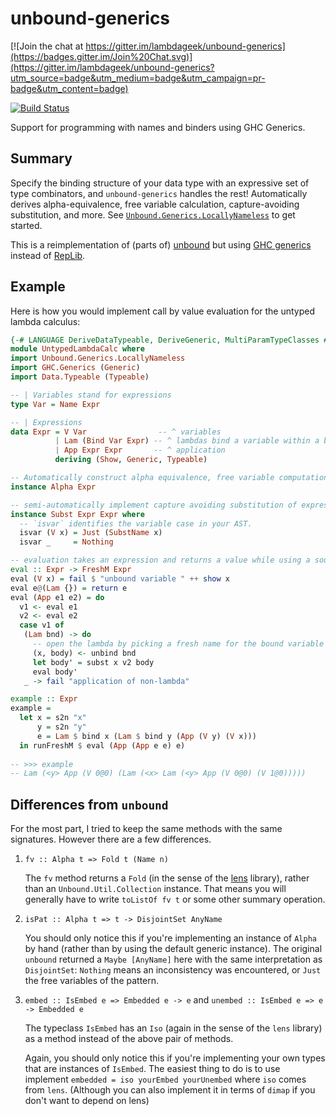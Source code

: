 # unbound-generics

[![Join the chat at https://gitter.im/lambdageek/unbound-generics](https://badges.gitter.im/Join%20Chat.svg)](https://gitter.im/lambdageek/unbound-generics?utm_source=badge&utm_medium=badge&utm_campaign=pr-badge&utm_content=badge)

[![Build Status](https://travis-ci.org/lambdageek/unbound-generics.svg)](https://travis-ci.org/lambdageek/unbound-generics)

Support for programming with names and binders using GHC Generics.

## Summary

Specify the binding structure of your data type with an expressive set of type combinators, and `unbound-generics`
handles the rest!  Automatically derives alpha-equivalence, free variable calculation, capture-avoiding substitution, and more. See [`Unbound.Generics.LocallyNameless`](src/Unbound/Generics/LocallyNameless.hs) to get started.

This is a reimplementation of (parts of) [unbound](http://hackage.haskell.org/package/unbound) but using [GHC generics](http://www.haskell.org/ghc/docs/latest/html/libraries/base-4.7.0.1/GHC-Generics.html) instead of [RepLib](https://hackage.haskell.org/package/RepLib).

## Example

Here is how you would implement call by value evaluation for the untyped lambda calculus:

```haskell
{-# LANGUAGE DeriveDataTypeable, DeriveGeneric, MultiParamTypeClasses #-}
module UntypedLambdaCalc where
import Unbound.Generics.LocallyNameless
import GHC.Generics (Generic)
import Data.Typeable (Typeable)

-- | Variables stand for expressions
type Var = Name Expr

-- | Expressions
data Expr = V Var                -- ^ variables
          | Lam (Bind Var Expr) -- ^ lambdas bind a variable within a body expression
          | App Expr Expr       -- ^ application
          deriving (Show, Generic, Typeable)

-- Automatically construct alpha equivalence, free variable computation and binding operations.
instance Alpha Expr

-- semi-automatically implement capture avoiding substitution of expressions for expressions
instance Subst Expr Expr where
  -- `isvar` identifies the variable case in your AST.
  isvar (V x) = Just (SubstName x)
  isvar _     = Nothing

-- evaluation takes an expression and returns a value while using a source of fresh names
eval :: Expr -> FreshM Expr
eval (V x) = fail $ "unbound variable " ++ show x
eval e@(Lam {}) = return e
eval (App e1 e2) = do
  v1 <- eval e1
  v2 <- eval e2
  case v1 of
   (Lam bnd) -> do
     -- open the lambda by picking a fresh name for the bound variable x in body
     (x, body) <- unbind bnd
     let body' = subst x v2 body
     eval body'
   _ -> fail "application of non-lambda"

example :: Expr
example =
  let x = s2n "x"
      y = s2n "y"
      e = Lam $ bind x (Lam $ bind y (App (V y) (V x)))
  in runFreshM $ eval (App (App e e) e)
  
-- >>> example
-- Lam (<y> App (V 0@0) (Lam (<x> Lam (<y> App (V 0@0) (V 1@0)))))

```
## Differences from `unbound`

For the most part, I tried to keep the same methods with the same signatures.  However there are a few differences.

1. `fv :: Alpha t => Fold t (Name n)`

   The `fv` method returns a `Fold` (in the sense of the [lens](http://hackage.haskell.org/package/lens) library),
   rather than an `Unbound.Util.Collection` instance.  That means you will generally have to write `toListOf fv t` or some    other summary operation.

2. `isPat :: Alpha t => t -> DisjointSet AnyName`

   You should only notice this if you're implementing an instance of `Alpha` by hand (rather than by using the default
   generic instance).  The original `unbound` returned a `Maybe [AnyName]` here with the same interpretation as `DisjointSet`: `Nothing` means an inconsistency was encountered, or `Just` the free variables of the pattern.

3. `embed :: IsEmbed e => Embedded e -> e` and `unembed :: IsEmbed e => e -> Embedded e`

    The typeclass `IsEmbed` has an `Iso` (again in the sense of the `lens` library) as a method instead of the above pair of methods.

    Again, you should only notice this if you're implementing your own types that are instances of `IsEmbed`.  The easiest thing to do is to use implement `embedded = iso yourEmbed yourUnembed` where `iso` comes from `lens`.  (Although you can also implement it in terms of `dimap` if you don't want to depend on lens)
